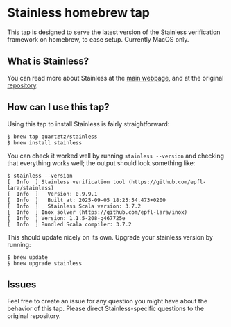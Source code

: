 # Stainless homebrew tap

This tap is designed to serve the latest version of the Stainless verification framework on homebrew, to ease setup. Currently MacOS only. 

## What is Stainless?

You can read more about Stainless at the [main webpage](https://epfl-lara.github.io/stainless/), and at the original [repository](https://epfl-lara.github.io/stainless/).

## How can I use this tap?

Using this tap to install Stainless is fairly straightforward: 

```console
$ brew tap quartztz/stainless
$ brew install stainless
```

You can check it worked well by running `stainless --version` and checking that everything works well; the output should look something like:

```console
$ stainless --version
[  Info  ] Stainless verification tool (https://github.com/epfl-lara/stainless)
[  Info  ]   Version: 0.9.9.1
[  Info  ]   Built at: 2025-09-05 18:25:54.473+0200
[  Info  ]   Stainless Scala version: 3.7.2
[  Info  ] Inox solver (https://github.com/epfl-lara/inox)
[  Info  ] Version: 1.1.5-208-g467725e
[  Info  ] Bundled Scala compiler: 3.7.2
```

This should update nicely on its own. Upgrade your stainless version by running:

```console
$ brew update
$ brew upgrade stainless
```

## Issues

Feel free to create an issue for any question you might have about the behavior of this tap. Please direct Stainless-specific questions to the original repository.
